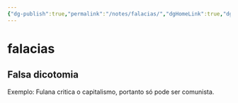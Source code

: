 ```yaml
---
{"dg-publish":true,"permalink":"/notes/falacias/","dgHomeLink":true,"dgPassFrontmatter":false,"dgShowBacklinks":true,"dgShowLocalGraph":false}
---
```


# falacias

## Falsa dicotomia

Exemplo: Fulana critica o capitalismo, portanto só pode ser comunista.

